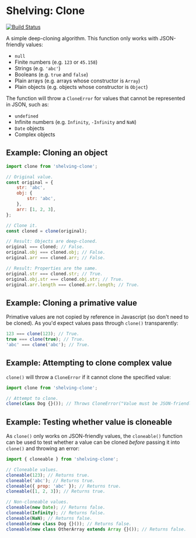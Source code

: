 # Shelving: Clone

[![Build Status](https://travis-ci.org/dhoulb/shelving-clone.svg?branch=master)](https://travis-ci.org/dhoulb/shelving-clone)

A simple deep-cloning algorithm. This function only works with JSON-friendly values:

- `null`
- Finite numbers (e.g. `123` or `45.158`)
- Strings (e.g. `'abc'`)
- Booleans (e.g. `true` and `false`)
- Plain arrays (e.g. arrays whose constructor is `Array`)
- Plain objects (e.g. objects whose constructor is `Object`)

The function will throw a `CloneError` for values that cannot be represented in JSON, such as:

- `undefined`
- Infinite numbers (e.g. `Infinity`, `-Infinity` and `NaN`)
- `Date` objects
- Complex objects

## Example: Cloning an object

```js
import clone from 'shelving-clone';

// Original value.
const original = {
	str: 'abc',
	obj: {
		str: 'abc',
	},
	arr: [1, 2, 3],
};

// Clone it.
const cloned = clone(original);

// Result: Objects are deep-cloned.
original === cloned; // False.
original.obj === cloned.obj; // False.
original.arr === cloned.arr; // False.

// Result: Properties are the same.
original.str === cloned.str; // True.
original.obj.str === cloned.obj.str; // True.
original.arr.length === cloned.arr.length; // True.
```

## Example: Cloning a primative value

Primative values are not copied by reference in Javascript (so don't need to be cloned). As you'd expect values pass through `clone()` transparently:

```js
123 === clone(123); // True.
true === clone(true); // True.
'abc' === clone('abc'); // True.
```

## Example: Attempting to clone complex value

`clone()` will throw a `CloneError` if it cannot clone the specified value:

```js
import clone from 'shelving-clone';

// Attempt to clone.
clone(class Dog {}()); // Throws CloneError("Value must be JSON-friendly...").
```

## Example: Testing whether value is cloneable

As `clone()` only works on JSON-friendly values, the `cloneable()` function can be used to test whether a value can be cloned _before_ passing it into `clone()` and throwing an error:

```js
import { cloneable } from 'shelving-clone';

// Cloneable values.
cloneable(123); // Returns true.
cloneable('abc'); // Returns true.
cloneable({ prop: 'abc' }); // Returns true.
cloneable([1, 2, 3]); // Returns true.

// Non-cloneable values.
cloneable(new Date); // Returns false.
cloneable(Infinity); // Returns false.
cloneable(NaN); // Returns false.
cloneable(new class Dog {}()); // Returns false.
cloneable(new class OtherArray extends Array {}()); // Returns false.
```